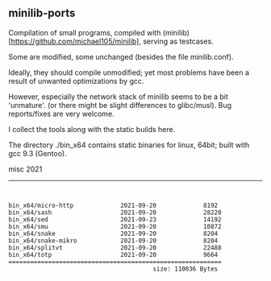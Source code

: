 ## minilib-ports



Compilation of small programs, compiled with (minilib)[https://github.com/michael105/minilib],
serving as testcases.

Some are modified, some unchanged (besides the file minilib.conf).

Ideally, they should compile unmodified; 
yet most problems have been a result of unwanted optimizations by gcc.

However, especially the network stack of minilib seems to be a bit 'unmature'. 
(or there might be slight differences to glibc/musl).
Bug reports/fixes are very welcome.


I collect the tools along with the static builds here.


The directory ./bin_x64 contains static binaries for linux, 64bit;
built with gcc 9.3 (Gentoo).




misc 2021


----

```


bin_x64/micro-http             2021-09-20             8192
bin_x64/sash                   2021-09-20             28220
bin_x64/sed                    2021-09-23             14192
bin_x64/smu                    2021-09-20             10872
bin_x64/snake                  2021-09-20             8204
bin_x64/snake-mikro            2021-09-20             8204
bin_x64/splitvt                2021-09-20             22488
bin_x64/totp                   2021-09-20             9664
===========================================================
                                        size: 110036 Bytes
```
